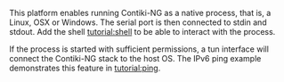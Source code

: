 This platform enables running Contiki-NG as a native process, that is, a Linux, OSX or Windows.
The serial port is then connected to stdin and stdout.
Add the shell [tutorial:shell] to be able to interact with the process.

If the process is started with sufficient permissions, a tun interface will connect the Contiki-NG stack to the host OS.
The IPv6 ping example demonstrates this feature in [tutorial:ping].

[tutorial:shell]:https://github.com/contiki-ng/contiki-ng/wiki/Tutorial:-Shell
[tutorial:ping]:https://github.com/contiki-ng/contiki-ng/wiki/Tutorial:-IPv6-ping